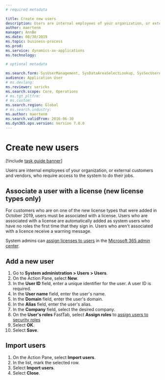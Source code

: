 ```yaml
--- 
# required metadata 
 
title: Create new users
description: Users are internal employees of your organization, or external customers and vendors, who require access to the system to perform their jobs. 
author: maertenm
manager: AnnBe 
ms.date: 08/30/2019
ms.topic: business-process 
ms.prod:  
ms.service: dynamics-ax-applications 
ms.technology:  
 
# optional metadata 
 
ms.search.form: SysUserManagement, SysDataAreaSelectLookup, SysSecUserAddRoles, SysUserMSODSUserImport   
audience: Application User 
# ms.devlang:  
ms.reviewer: sericks
ms.search.scope: Core, Operations 
# ms.tgt_pltfrm:  
# ms.custom:  
ms.search.region: Global
# ms.search.industry: 
ms.author: maertenm
ms.search.validFrom: 2016-06-30 
ms.dyn365.ops.version: Version 7.0.0 
---
```

# Create new users

[!include [task guide banner](../../includes/task-guide-banner.md)]

Users are internal employees of your organization, or external customers and vendors, who require access to the system to do their jobs.

## Associate a user with a license (new license types only)
For customers who are on one of the new license types that were added in October 2019, users must be associated with a license. Users who are associated with a license are automatically added as system users who have no roles the first time that they sign in. Users who aren't associated with a licence receive a warning message.

System admins can [assign licenses to users](https://docs.microsoft.com/office365/admin/subscriptions-and-billing/assign-licenses-to-users?view=o365-worldwide) in the [Microsoft 365 admin center](https://docs.microsoft.com/office365/admin/admin-overview/about-the-admin-center?view=o365-worldwide).

## Add a new user
1. Go to **System administration \> Users \> Users**.
2. On the Action Pane, select **New**.
3. In the **User ID** field, enter a unique identifier for the user. A user ID is required.  
4. In the **User name** field, enter the user's name.  
5. In the **Domain** field, enter the user's domain.  
6. In the **Alias** field, enter the user's alias.  
7. In the **Company** field, select the desired company. 
8. On the **User's roles** FastTab, select **Assign roles** to [assign users to security roles](assign-users-security-roles.md)
9. Select **OK**.
10. Select **Save**.

## Import users
1. On the Action Pane, select **Import users**.
2. In the list, mark the selected row.
3. Select **Import users**.
4. Select **Close**.

